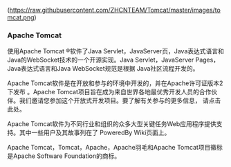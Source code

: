 (https://raw.githubusercontent.com/ZHCNTEAM/Tomcat/master/images/tomcat.png)

### Apache Tomcat
使用Apache Tomcat ®软件了Java Servlet，JavaServer页，Java表达式语言和Java的WebSocket技术的一个开源实现。Java Servlet，JavaServer Pages，Java表达式语言和Java WebSocket规范是根据 Java社区流程开发的。

Apache Tomcat软件是在开放和参与的环境中开发的，并在Apache许可证版本2下发布 。Apache Tomcat项目旨在成为来自世界各地最优秀开发人员的合作伙伴。我们邀请您参加这个开放式开发项目。要了解有关参与的更多信息， 请点击此处。

Apache Tomcat软件为不同行业和组织的众多大型关键任务Web应用程序提供支持。其中一些用户及其故事列在了 PoweredBy Wiki页面上。

Apache Tomcat，Tomcat，Apache，Apache羽毛和Apache Tomcat项目徽标是Apache Software Foundation的商标。
